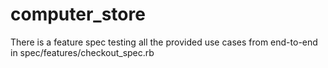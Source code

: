 # computer_store

There is a feature spec testing all the provided use cases from end-to-end in spec/features/checkout_spec.rb
